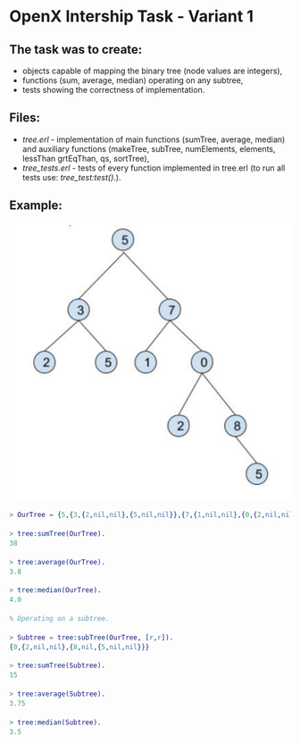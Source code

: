 # OpenX Intership Task - Variant 1

## The task was to create:
 - objects capable of mapping the binary tree (node values are integers),
 - functions (sum, average, median) operating on any subtree,
 - tests showing the correctness of implementation.

## Files:
 - *tree.erl* - implementation of main functions (sumTree, average, median) and auxiliary functions (makeTree, subTree, numElements, elements, lessThan grtEqThan, qs, sortTree),
 - *tree_tests.erl* - tests of every function implemented in tree.erl (to run all tests use: *tree_test:test().*).

## Example:
![](./OurTree.PNG)

```erlang
> OurTree = {5,{3,{2,nil,nil},{5,nil,nil}},{7,{1,nil,nil},{0,{2,nil,nil},{8,nil,{5,nil,nil}}}}}.

> tree:sumTree(OurTree).
38

> tree:average(OurTree).
3.8

> tree:median(OurTree).
4.0

% Operating on a subtree.

> Subtree = tree:subTree(OurTree, [r,r]).
{0,{2,nil,nil},{8,nil,{5,nil,nil}}}

> tree:sumTree(Subtree).
15

> tree:average(Subtree).
3.75

> tree:median(Subtree).
3.5
```
